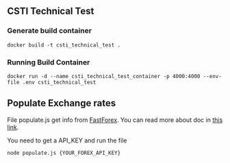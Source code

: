 ## CSTI Technical Test

### Generate build container

```
docker build -t csti_technical_test .
```

### Running Build Container

```
docker run -d --name csti_technical_test_container -p 4000:4000 --env-file .env csti_technical_test
```

## Populate Exchange rates

File populate.js get info from [FastForex](https://console.fastforex.io/). You can read more about doc in [this link](https://fastforex.readme.io/reference/introduction).

You need to get a API_KEY and run the file

```
node populate.js {YOUR_FOREX_API_KEY}
```
